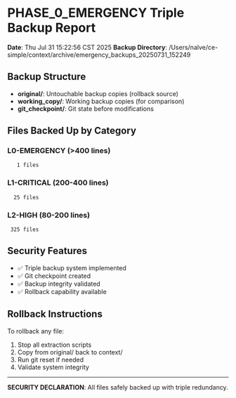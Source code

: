 # PHASE_0_EMERGENCY Triple Backup Report

**Date**: Thu Jul 31 15:22:56 CST 2025
**Backup Directory**: /Users/nalve/ce-simple/context/archive/emergency_backups_20250731_152249

## Backup Structure
- **original/**: Untouchable backup copies (rollback source)
- **working_copy/**: Working backup copies (for comparison)
- **git_checkpoint/**: Git state before modifications

## Files Backed Up by Category

### L0-EMERGENCY (>400 lines)
       1 files

### L1-CRITICAL (200-400 lines)  
      25 files

### L2-HIGH (80-200 lines)
     325 files

## Security Features
- ✅ Triple backup system implemented
- ✅ Git checkpoint created
- ✅ Backup integrity validated
- ✅ Rollback capability available

## Rollback Instructions
To rollback any file:
1. Stop all extraction scripts
2. Copy from original/ back to context/
3. Run git reset if needed
4. Validate system integrity

---
**SECURITY DECLARATION**: All files safely backed up with triple redundancy.

